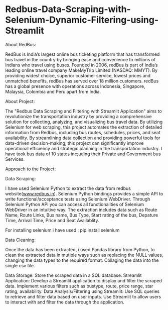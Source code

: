 # Redbus-Data-Scraping-with-Selenium-Dynamic-Filtering-using-Streamlit

About RedBus:

RedBus is India’s largest online bus ticketing platform that has transformed bus travel in the country by bringing ease and convenience to millions of Indians who travel using buses. Founded in 2006, redBus is part of India’s leading online travel company MakeMyTrip Limited (NASDAQ: MMYT). By providing widest choice, superior customer service, lowest prices and unmatched benefits, redBus has served over 18 million customers. redBus has a global presence with operations across Indonesia, Singapore, Malaysia, Colombia and Peru apart from India.

About Project:

The "Redbus Data Scraping and Filtering with Streamlit Application" aims to revolutionize the transportation industry by providing a comprehensive solution for collecting, analyzing, and visualizing bus travel data. By utilizing Selenium for web scraping, this project automates the extraction of detailed information from Redbus, including bus routes, schedules, prices, and seat availability. By streamlining data collection and providing powerful tools for data-driven decision-making, this project can significantly improve operational efficiency and strategic planning in the transportation industry. I have took bus data of 10 states inc;uding their Private and Government bus Services.

Approach to the Project:

Data Scraping:

I have used Selenium Python to extract the data from redbus website(www.redbus.in). Selenium Python bindings provides a simple API to write functional/acceptance tests using Selenium WebDriver. Through Selenium Python API you can access all functionalities of Selenium WebDriver in an intuitive way. The extraction includes data such as Route Name, Route Links, Bus name, Bus Type, Start rating of the bus, Depature Time, Arrival Time, Price and Seat Availablity.

For installing selenium i have used : pip install selenium

Data Cleaning:

Once the data has been extracted, i used Pandas library from Python, to clean the extracted data in mutiple ways such as replacing the NULL values, changing the data types to the required format. Collaging the data into the single csv file.

Data Storage:
Store the scraped data in a SQL database.
Streamlit Application:
Develop a Streamlit application to display and filter the scraped data.
Implement various filters such as bustype, route, price range, star rating, availability.
Data Analysis/Filtering using Streamlit:
Use SQL queries to retrieve and filter data based on user inputs.
Use Streamlit to allow users to interact with and filter the data through the application.
